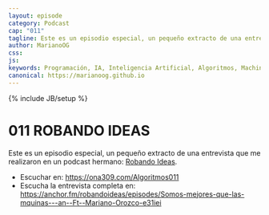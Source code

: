 ```yaml
---
layout: episode
category: Podcast
cap: "011"
tagline: Este es un episodio especial, un pequeño extracto de una entrevista que me realizaron en un podcast hermano: Robando Ideas.
author: MarianoOG
css: 
js: 
keywords: Programación, IA, Inteligencia Artificial, Algoritmos, Machine Learning, Ciencia de Datos, Software, marianoog, PodcastAlgoritmos
canonical: https://marianoog.github.io
---
```

{% include JB/setup %}

# 011 ROBANDO IDEAS

Este es un episodio especial, un pequeño extracto de una entrevista que me realizaron en un podcast hermano: [Robando Ideas](https://anchor.fm/robandoideas).

* Escuchar en: https://ona309.com/Algoritmos011
* Escucha la entrevista completa en: https://anchor.fm/robandoideas/episodes/Somos-mejores-que-las-mquinas---an--Ft--Mariano-Orozco-e31iei
